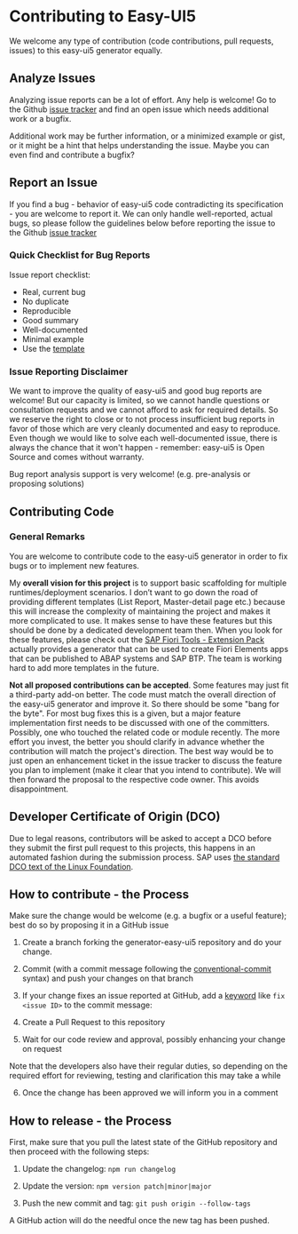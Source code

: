 # Contributing to Easy-UI5

We welcome any type of contribution (code contributions, pull requests, issues) to this easy-ui5 generator equally.

## Analyze Issues

Analyzing issue reports can be a lot of effort. Any help is welcome! Go to the Github [issue tracker](https://github.com/SAP/generator-easy-ui5/issues?q=is%3Aopen) and find an open issue which needs additional work or a bugfix.

Additional work may be further information, or a minimized example or gist, or it might be a hint that helps understanding the issue. Maybe you can even find and contribute a bugfix?

## Report an Issue

If you find a bug - behavior of easy-ui5 code contradicting its specification - you are welcome to report it. We can only handle well-reported, actual bugs, so please follow the guidelines below before reporting the issue to the Github [issue tracker](https://github.com/SAP/generator-easy-ui5/issues)

### Quick Checklist for Bug Reports

Issue report checklist:

- Real, current bug
- No duplicate
- Reproducible
- Good summary
- Well-documented
- Minimal example
- Use the [template](https://github.com/SAP/generator-easy-ui5/issues/new)

### Issue Reporting Disclaimer

We want to improve the quality of easy-ui5 and good bug reports are welcome! But our capacity is limited, so we cannot handle questions or consultation requests and we cannot afford to ask for required details. So we reserve the right to close or to not process insufficient bug reports in favor of those which are very cleanly documented and easy to reproduce. Even though we would like to solve each well-documented issue, there is always the chance that it won't happen - remember: easy-ui5 is Open Source and comes without warranty.

Bug report analysis support is very welcome! (e.g. pre-analysis or proposing solutions)

## Contributing Code

### General Remarks

You are welcome to contribute code to the easy-ui5 generator in order to fix bugs or to implement new features.

My **overall vision for this project** is to support basic scaffolding for multiple runtimes/deployment scenarios. I don’t want to go down the road of providing different templates (List Report, Master-detail page etc.) because this will increase the complexity of maintaining the project and makes it more complicated to use. It makes sense to have these features but this should be done by a dedicated development team then. When you look for these features, please check out the [SAP Fiori Tools - Extension Pack](https://marketplace.visualstudio.com/items?itemName=SAPSE.sap-ux-fiori-tools-extension-pack) actually provides a generator that can be used to create Fiori Elements apps that can be published to ABAP systems and SAP BTP. The team is working hard to add more templates in the future.

**Not all proposed contributions can be accepted**. Some features may just fit a third-party add-on better. The code must match the overall direction of the easy-ui5 generator and improve it. So there should be some "bang for the byte". For most bug fixes this is a given, but a major feature implementation first needs to be discussed with one of the committers. Possibly, one who touched the related code or module recently. The more effort you invest, the better you should clarify in advance whether the contribution will match the project's direction. The best way would be to just open an enhancement ticket in the issue tracker to discuss the feature you plan to implement (make it clear that you intend to contribute). We will then forward the proposal to the respective code owner. This avoids disappointment.

## Developer Certificate of Origin (DCO)

Due to legal reasons, contributors will be asked to accept a DCO before they submit the first pull request to this projects, this happens in an automated fashion during the submission process. SAP uses [the standard DCO text of the Linux Foundation](https://developercertificate.org/).

## How to contribute - the Process

Make sure the change would be welcome (e.g. a bugfix or a useful feature); best do so by proposing it in a GitHub issue

1. Create a branch forking the generator-easy-ui5 repository and do your change.

2. Commit (with a commit message following the [conventional-commit](https://www.conventionalcommits.org/) syntax) and push your changes on that branch

3. If your change fixes an issue reported at GitHub, add a [keyword](https://help.github.com/articles/closing-issues-using-keywords/) like `fix <issue ID>` to the commit message:

4. Create a Pull Request to this repository

5. Wait for our code review and approval, possibly enhancing your change on request

Note that the developers also have their regular duties, so depending on the required effort for reviewing, testing and clarification this may take a while

6. Once the change has been approved we will inform you in a comment

## How to release - the Process

First, make sure that you pull the latest state of the GitHub repository and then proceed with the following steps:

1. Update the changelog: `npm run changelog`

2. Update the version: `npm version patch|minor|major`

3. Push the new commit and tag: `git push origin --follow-tags`

A GitHub action will do the needful once the new tag has been pushed.
